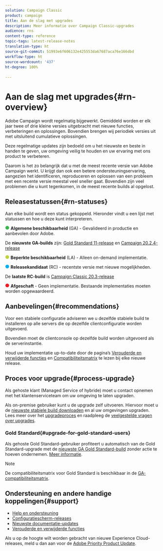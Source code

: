 ```yaml
---
solution: Campaign Classic
product: campaign
title: Aan de slag met upgrades
description: Meer informatie over Campaign Classic-upgrades
audience: rns
content-type: reference
topic-tags: latest-release-notes
translation-type: ht
source-git-commit: 51993e6f606132e425553da67687aca76e166dbd
workflow-type: ht
source-wordcount: '437'
ht-degree: 100%

---
```



# Aan de slag met upgrades{#rn-overview}

Adobe Campaign wordt regelmatig bijgewerkt. Gemiddeld worden er elk jaar twee of drie kleine versies uitgebracht met nieuwe functies, verbeteringen en oplossingen. Bovendien brengen wij periodiek versies uit met uitsluitend cumulatieve oplossingen.

Deze regelmatige updates zijn bedoeld om u het nieuwste en beste in handen te geven, uw omgeving veilig te houden en uw ervaring met ons product te verbeteren.

Daarom is het zo belangrijk dat u met de meest recente versie van Adobe Campaign werkt. U krijgt dan ook een betere ondersteuningservaring, aangezien het identificeren, reproduceren en oplossen van een probleem met een recente versie meestal veel sneller gaat. Bovendien zijn veel problemen die u kunt tegenkomen, in de meest recente builds al opgelost.

## Releasestatussen{#rn-statuses}

Aan elke build wordt een status gekoppeld. Hieronder vindt u een lijst met statussen en hoe u deze kunt interpreteren.

![](assets/do-not-localize/green3.png) **Algemene beschikbaarheid** (GA) - Gevalideerd in productie en aanbevolen door Adobe.

De **nieuwste GA-builds** zijn: [Gold Standard 11-release](../../rn/using/gold-standard.md#gs-11) en [Campaign 20.2.4-release](../../rn/using/release--20-2.md#release-20-2-4-build-9187)

![](assets/do-not-localize/limited3.png) **Beperkte beschikbaarheid** (LA) - Alleen on-demand implementatie.

![](assets/do-not-localize/blue3.png) **Releasekandidaat** (RC) - recentste versie met nieuwe mogelijkheden.

De **laatste RC-build** is [Campaign Classic 20.3-release](../../rn/using/latest-release.md)

![](assets/do-not-localize/red3.png) **Afgeschaft** - Geen implementatie. Bestaande implementaties moeten worden opgewaardeerd.

## Aanbevelingen{#recommendations}

Voor een stabiele configuratie adviseren we u dezelfde stabiele build te installeren op alle servers die op dezelfde clientconfiguratie worden uitgevoerd.

Bovendien moet de clientconsole op dezelfde build worden uitgevoerd als de serverinstantie.

Houd uw implementatie up-to-date door de pagina’s [Verouderde en verwijderde functies](../../rn/using/deprecated-features.md) en [Compatibiliteitsmatrix](../../rn/using/compatibility-matrix.md) te lezen bij elke nieuwe release.

## Proces voor upgrade{#process-upgrade}

Als gehoste klant (Managed Service of hybride) moet u contact opnemen met het klantenserviceteam om uw omgeving te laten upgraden.

Als on-premise gebruiker kunt u de upgrade zelf uitvoeren. Hiervoor moet u de [nieuwste stabiele build downloaden](https://experience.adobe.com/#/downloads/content/software-distribution/en/campaign.html) en al uw omgevingen upgraden. Lees meer over het [upgradeproces](../../production/using/build-upgrade.md) en raadpleeg de [veelgestelde vragen over upgrades](../../platform/using/faq-build-upgrade.md).

### Gold Standard{#upgrade-for-gold-standard-users}

Als gehoste Gold Standard-gebruiker profiteert u automatisch van de Gold Standard-upgrade met de [nieuwste GA Gold Standard-build](../../rn/using/gold-standard.md#gs-10) zonder actie te hoeven ondernemen. [Meer informatie](https://helpx.adobe.com/nl/campaign/kb/gold-standard.html).

>[!NOTE]
>De compatibiliteitsmatrix voor Gold Standard is beschikbaar in de [GA-compatibiliteitsmatrix](../../rn/using/compatibility-matrix-gs.md).

## Ondersteuning en andere handige koppelingen{#support}

* [Help en ondersteuning](https://helpx.adobe.com/nl/campaign/kb/ac-support.html#acc-support)
* [Configuratiescherm-releases](https://docs.adobe.com/content/help/nl-NL/control-panel/using/release-notes.html)
* [Nieuwste documentatie-updates](../../rn/using/documentation-updates.md)
* [Verouderde en verwijderde functies](../../rn/using/deprecated-features.md)

Als u op de hoogte wilt worden gebracht van nieuwe Experience Cloud-releases, meld u dan aan voor de [Adobe Priority Product Update](https://www.adobe.com/subscription/priority-product-update.html).
